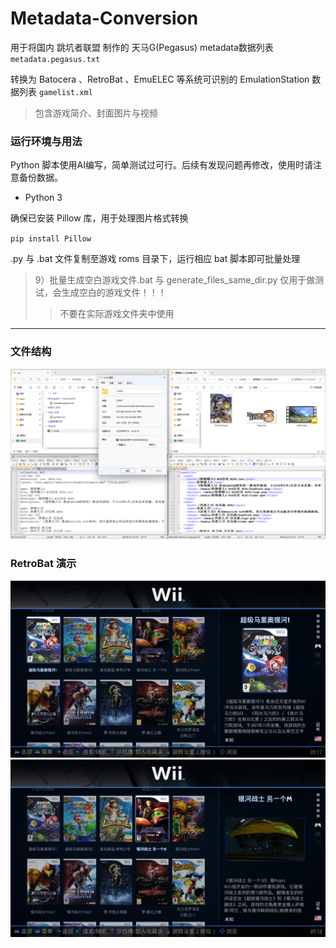 # Metadata-Conversion

用于将国内 跳坑者联盟 制作的 天马G(Pegasus) metadata数据列表 `metadata.pegasus.txt`

转换为 Batocera 、RetroBat 、EmuELEC 等系统可识别的 EmulationStation 数据列表 `gamelist.xml`

> 包含游戏简介、封面图片与视频

### 运行环境与用法

Python 脚本使用AI编写，简单测试过可行。后续有发现问题再修改，使用时请注意备份数据。

+ Python 3
  
确保已安装 Pillow 库，用于处理图片格式转换

`pip install Pillow`

.py 与 .bat 文件复制至游戏 roms 目录下，运行相应 bat 脚本即可批量处理

> 9）批量生成空白游戏文件.bat 与 generate_files_same_dir.py  仅用于做测试，会生成空白的游戏文件！！！
>> 不要在实际游戏文件夹中使用

---

### 文件结构
![文件结构](https://github.com/fejich/Metadata-Conversion/blob/45d83dfc054c12348ebcddc9a27226cedfcc719a/%E6%96%87%E4%BB%B6%E7%BB%93%E6%9E%84.png)

### RetroBat 演示

![](https://github.com/fejich/Metadata-Conversion/blob/45d83dfc054c12348ebcddc9a27226cedfcc719a/%E6%95%88%E6%9E%9C1.png)
![](https://github.com/fejich/Metadata-Conversion/blob/45d83dfc054c12348ebcddc9a27226cedfcc719a/%E6%95%88%E6%9E%9C2.png)
